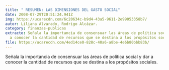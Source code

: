 ```yaml
---
title: " RESUMEN: LAS DIMENSIONES DEL GASTO SOCIAL"
date: 2008-07-29T20:51:24.941Z
img: https://ucarecdn.com/6c20634c-b9d4-43a5-9611-2e99053358b7/
autor: Liliana Alvarado, Rodrigo Alcázar.
category: finanzas-publicas
extracto: Señala la importancia de consensuar las áreas de política social y dar
  a conocer la cantidad de recursos que se destina a los propósitos sociales.
file: https://ucarecdn.com/4ed14ce0-828c-40a6-a8be-4e6b80bbb83b/
---
```

<!--StartFragment-->

Señala la importancia de consensuar las áreas de política social y dar a conocer la cantidad de recursos que se destina a los propósitos sociales.

<!--EndFragment-->